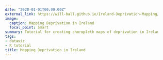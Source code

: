 ```yaml
---
date: "2020-01-01T00:00:00Z"
external_link: https://will-ball.github.io/Ireland-Deprivation-Mapping/
image:
  caption: Mapping Deprivation in Ireland
  focal_point: Smart
summary: Tutorial for creating choropleth maps of deprivation in Ireland using R
tags: 
- dataviz
- R tutorial
title: Mapping Deprivation in Ireland
---
```

